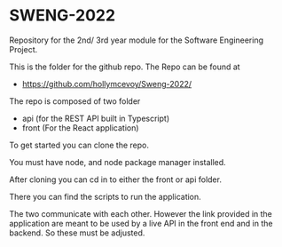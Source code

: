 # SWENG-2022
Repository for the 2nd/ 3rd year module for the Software Engineering Project. 

This is the folder for the github repo. The Repo can be found at 

- https://github.com/hollymcevoy/Sweng-2022/

The repo is composed of two folder

- api (for the REST API built in Typescript)
- front (For the React application)

To get started you can clone the repo. 

You must have node, and node package manager installed. 

After cloning you can cd in to either the front or api folder. 

There you can find the scripts to run the application. 

The two communicate with each other. However the link provided in the application are meant to be used by a live API in the front end and in the backend. So these must be adjusted. 


